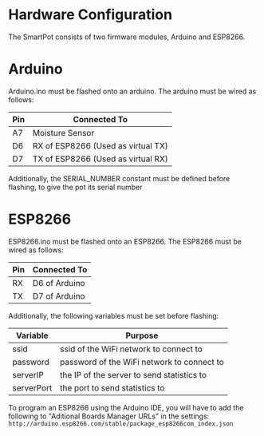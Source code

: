 # Hardware Configuration

The SmartPot consists of two firmware modules, Arduino and ESP8266.

# Arduino

Arduino.ino must be flashed onto an arduino. The arduino must be wired as follows:

Pin | Connected To
-- | --
A7 | Moisture Sensor
D6 | RX of ESP8266 (Used as virtual TX)
D7 | TX of ESP8266 (Used as virtual RX)

Additionally, the SERIAL_NUMBER constant must be defined before flashing, to give the pot its serial number

# ESP8266

ESP8266.ino must be flashed onto an ESP8266. The ESP8266 must be wired as follows:

Pin | Connected To
-- | --
RX | D6 of Arduino
TX | D7 of Arduino

Additionally, the following variables must be set before flashing:

Variable | Purpose
-- | --
ssid | ssid of the WiFi network to connect to
password | password of the WiFi network to connect to
serverIP | the IP of the server to send statistics to
serverPort | the port to send statistics to

To program an ESP8266 using the Arduino IDE, you will have to add the following to "Aditional Boards Manager URLs" in the settings:
`http://arduino.esp8266.com/stable/package_esp8266com_index.json`
